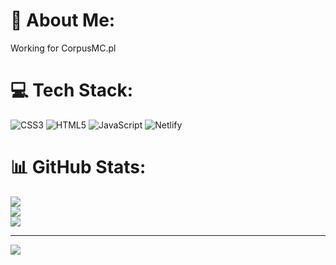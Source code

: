 # 💫 About Me:
Working for CorpusMC.pl


# 💻 Tech Stack:
![CSS3](https://img.shields.io/badge/css3-%231572B6.svg?style=for-the-badge&logo=css3&logoColor=white) ![HTML5](https://img.shields.io/badge/html5-%23E34F26.svg?style=for-the-badge&logo=html5&logoColor=white) ![JavaScript](https://img.shields.io/badge/javascript-%23323330.svg?style=for-the-badge&logo=javascript&logoColor=%23F7DF1E) ![Netlify](https://img.shields.io/badge/netlify-%23000000.svg?style=for-the-badge&logo=netlify&logoColor=#00C7B7)
# 📊 GitHub Stats:
![](https://github-readme-stats.vercel.app/api?username=reutto&theme=dark&hide_border=true&include_all_commits=false&count_private=false)<br/>
![](https://github-readme-streak-stats.herokuapp.com/?user=reutto&theme=dark&hide_border=true)<br/>
![](https://github-readme-stats.vercel.app/api/top-langs/?username=reutto&theme=dark&hide_border=true&include_all_commits=false&count_private=false&layout=compact)

---
[![](https://visitcount.itsvg.in/api?id=reutto&icon=0&color=0)](https://visitcount.itsvg.in)

<!-- Proudly created with GPRM ( https://gprm.itsvg.in ) -->



